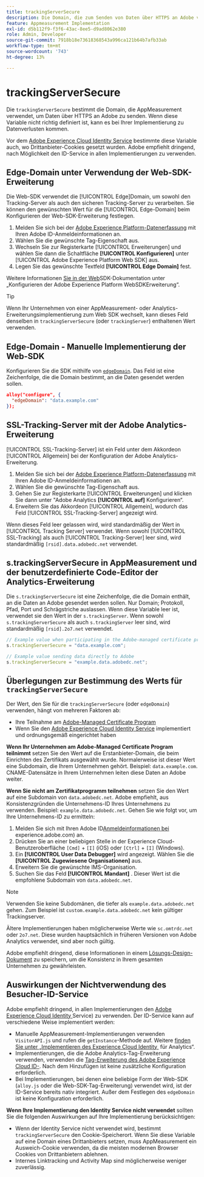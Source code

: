 ```yaml
---
title: trackingServerSecure
description: Die Domain, die zum Senden von Daten über HTTPS an Adobe verwendet wird.
feature: Appmeasurement Implementation
exl-id: d5b112f9-f3f6-43ac-8ee5-d9ad8062e380
role: Admin, Developer
source-git-commit: 7918b18e73618368543a996ca121b64b7afb33ab
workflow-type: tm+mt
source-wordcount: '743'
ht-degree: 13%

---
```


# trackingServerSecure

Die `trackingServerSecure` bestimmt die Domain, die AppMeasurement verwendet, um Daten über HTTPS an Adobe zu senden. Wenn diese Variable nicht richtig definiert ist, kann es bei Ihrer Implementierung zu Datenverlusten kommen.

Vor dem [Adobe Experience Cloud Identity Service](https://experienceleague.adobe.com/en/docs/id-service/using/home) bestimmte diese Variable auch, wo Drittanbieter-Cookies gesetzt wurden. Adobe empfiehlt dringend, nach Möglichkeit den ID-Service in allen Implementierungen zu verwenden.

## Edge-Domain unter Verwendung der Web-SDK-Erweiterung

Die Web-SDK verwendet die [!UICONTROL Edge]Domain, um sowohl den Tracking-Server als auch den sicheren Tracking-Server zu verarbeiten. Sie können den gewünschten Wert für die [!UICONTROL Edge-Domain] beim Konfigurieren der Web-SDK-Erweiterung festlegen.

1. Melden Sie sich bei der [Adobe Experience Platform-Datenerfassung](https://experience.adobe.com/data-collection) mit Ihren Adobe ID-Anmeldeinformationen an.
1. Wählen Sie die gewünschte Tag-Eigenschaft aus.
1. Wechseln Sie zur Registerkarte [!UICONTROL Erweiterungen] und wählen Sie dann die Schaltfläche **[!UICONTROL Konfigurieren]** unter [!UICONTROL Adobe Experience Platform Web SDK] aus.
1. Legen Sie das gewünschte Textfeld **[!UICONTROL Edge Domain]** fest.

Weitere Informationen [&#x200B; Sie in der Web](https://experienceleague.adobe.com/docs/experience-platform/edge/extension/web-sdk-extension-configuration.html?lang=de)SDK-Dokumentation unter „Konfigurieren der Adobe Experience Platform WebSDKErweiterung“.

>[!TIP]
>
>Wenn Ihr Unternehmen von einer AppMeasurement- oder Analytics-Erweiterungsimplementierung zum Web SDK wechselt, kann dieses Feld denselben in `trackingServerSecure` (oder `trackingServer`) enthaltenen Wert verwenden.

## Edge-Domain - Manuelle Implementierung der Web-SDK

Konfigurieren Sie die SDK mithilfe von [`edgeDomain`](https://experienceleague.adobe.com/en/docs/experience-platform/web-sdk/commands/configure/edgedomain). Das Feld ist eine Zeichenfolge, die die Domain bestimmt, an die Daten gesendet werden sollen.

```json
alloy("configure", {
  "edgeDomain": "data.example.com"
});
```

## SSL-Tracking-Server mit der Adobe Analytics-Erweiterung

[!UICONTROL SSL-Tracking-Server] ist ein Feld unter dem Akkordeon [!UICONTROL Allgemein] bei der Konfiguration der Adobe Analytics-Erweiterung.

1. Melden Sie sich bei der [Adobe Experience Platform-Datenerfassung](https://experience.adobe.com/data-collection) mit Ihren Adobe ID-Anmeldeinformationen an.
1. Wählen Sie die gewünschte Tag-Eigenschaft aus.
1. Gehen Sie zur Registerkarte [!UICONTROL Erweiterungen] und klicken Sie dann unter &quot;Adobe Analytics **[!UICONTROL auf]** Konfigurieren“.
1. Erweitern Sie das Akkordeon [!UICONTROL Allgemein], wodurch das Feld [!UICONTROL SSL-Tracking-Server] angezeigt wird.

Wenn dieses Feld leer gelassen wird, wird standardmäßig der Wert in [!UICONTROL Tracking Server] verwendet. Wenn sowohl [!UICONTROL SSL-Tracking] als auch [!UICONTROL Tracking-Server] leer sind, wird standardmäßig `[rsid].data.adobedc.net` verwendet.

## s.trackingServerSecure in AppMeasurement und der benutzerdefinierte Code-Editor der Analytics-Erweiterung

Die `s.trackingServerSecure` ist eine Zeichenfolge, die die Domain enthält, an die Daten an Adobe gesendet werden sollen. Nur Domain; Protokoll, Pfad, Port und Schrägstriche auslassen. Wenn diese Variable leer ist, verwendet sie den Wert in der `s.trackingServer`. Wenn sowohl `s.trackingServerSecure` als auch `s.trackingServer` leer sind, wird standardmäßig `[rsid].2o7.net` verwendet.

```js
// Example value when participating in the Adobe-managed certificate program
s.trackingServerSecure = "data.example.com";

// Example value sending data directly to Adobe
s.trackingServerSecure = "example.data.adobedc.net";
```

## Überlegungen zur Bestimmung des Werts für `trackingServerSecure`

Der Wert, den Sie für die `trackingServerSecure` (oder `edgeDomain`) verwenden, hängt von mehreren Faktoren ab:

* Ihre Teilnahme am [Adobe-Managed Certificate Program](https://experienceleague.adobe.com/en/docs/core-services/interface/data-collection/adobe-managed-cert)
* Wenn Sie den [Adobe Experience Cloud Identity Service](https://experienceleague.adobe.com/en/docs/id-service/using/home) implementiert und ordnungsgemäß eingerichtet haben

**Wenn Ihr Unternehmen am Adobe-Managed Certificate Program teilnimmt** setzen Sie den Wert auf die Erstanbieter-Domain, die beim Einrichten des Zertifikats ausgewählt wurde. Normalerweise ist dieser Wert eine Subdomain, die Ihrem Unternehmen gehört. Beispiel: `data.example.com`. CNAME-Datensätze in Ihrem Unternehmen leiten diese Daten an Adobe weiter.

**Wenn Sie nicht am Zertifikatprogramm teilnehmen** setzen Sie den Wert auf eine Subdomain von `data.adobedc.net`. Adobe empfiehlt, aus Konsistenzgründen die Unternehmens-ID Ihres Unternehmens zu verwenden. Beispiel: `example.data.adobedc.net`. Gehen Sie wie folgt vor, um Ihre Unternehmens-ID zu ermitteln:

1. Melden Sie sich mit Ihren Adobe ID[Anmeldeinformationen bei &#x200B;](https://experience.adobe.com)experience.adobe.com) an.
1. Drücken Sie an einer beliebigen Stelle in der Experience Cloud-Benutzeroberfläche `[Cmd]` + `[I]` (iOS) oder `[Ctrl]` + `[I]` (Windows).
1. Ein **[!UICONTROL User Data Debugger]** wird angezeigt. Wählen Sie die **[!UICONTROL Zugewiesene Organisationen]** aus.
1. Erweitern Sie die gewünschte IMS-Organisation.
1. Suchen Sie das Feld **[!UICONTROL Mandant]** . Dieser Wert ist die empfohlene Subdomain von `data.adobedc.net`.

>[!NOTE]
>
>Verwenden Sie keine Subdomänen, die tiefer als `example.data.adobedc.net` gehen. Zum Beispiel ist `custom.example.data.adobedc.net` kein gültiger Trackingserver.

Ältere Implementierungen haben möglicherweise Werte wie `sc.omtrdc.net` oder `2o7.net`. Diese wurden hauptsächlich in früheren Versionen von Adobe Analytics verwendet, sind aber noch gültig.

Adobe empfiehlt dringend, diese Informationen in einem [Lösungs-Design-Dokument](../../prepare/solution-design.md) zu speichern, um die Konsistenz in Ihrem gesamten Unternehmen zu gewährleisten.

## Auswirkungen der Nichtverwendung des Besucher-ID-Service

Adobe empfiehlt dringend, in allen Implementierungen den [Adobe Experience Cloud Identity &#x200B;](https://experienceleague.adobe.com/en/docs/id-service/using/home)Service) zu verwenden. Der ID-Service kann auf verschiedene Weise implementiert werden:

* Manuelle AppMeasurement-Implementierungen verwenden `VisitorAPI.js` und rufen die `getInstance`-Methode auf. Weitere [&#x200B; finden Sie unter „Implementieren des Experience Cloud Identity &#x200B;](https://experienceleague.adobe.com/en/docs/id-service/using/implementation/setup-analytics) für Analytics“.
* Implementierungen, die die Adobe Analytics-Tag-Erweiterung verwenden, verwenden die [Tag-Erweiterung des Adobe Experience Cloud ID-](https://experienceleague.adobe.com/en/docs/experience-platform/tags/extensions/client/id-service/overview). Nach dem Hinzufügen ist keine zusätzliche Konfiguration erforderlich.
* Bei Implementierungen, bei denen eine beliebige Form der Web-SDK (`alloy.js` oder die Web-SDK-Tag-Erweiterung) verwendet wird, ist der ID-Service bereits nativ integriert. Außer dem Festlegen des `edgeDomain` ist keine Konfiguration erforderlich.

**Wenn Ihre Implementierung den Identity Service nicht verwendet** sollten Sie die folgenden Auswirkungen auf Ihre Implementierung berücksichtigen:

* Wenn der Identity Service nicht verwendet wird, bestimmt `trackingServerSecure` den Cookie-Speicherort. Wenn Sie diese Variable auf eine Domain eines Drittanbieters setzen, muss AppMeasurement ein Ausweich-Cookie verwenden, da die meisten modernen Browser Cookies von Drittanbietern ablehnen.
* Internes Linktracking und Activity Map sind möglicherweise weniger zuverlässig.
